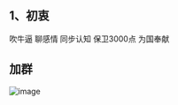 ## 1、初衷

吹牛逼
聊感情
同步认知
保卫3000点
为国奉献

## 加群 
![image](https://github.com/zhaochenchen1/gupiao/assets/40948380/c60b0d95-8658-4747-a380-fa61c0d78c03)

